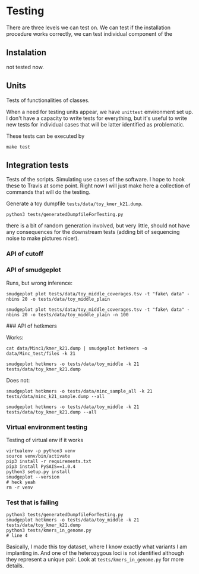 # Testing

There are three levels we can test on. We can test if the installation procedure works correctly, we can test individual component of the

## Instalation

not tested now.

## Units

Tests of functionalities of classes.

When a need for testing units appear, we have `unittest` environment set up. I don't have a capacity to write tests for everything, but it's useful to write new tests for individual cases that will be latter identified as problematic.

These tests can be executed by

```
make test
```

## Integration tests

Tests of the scripts. Simulating use cases of the software. I hope to hook these to Travis at some point. Right now I will just make here a collection of commands that will do the testing.

Generate a toy dumpfile `tests/data/toy_kmer_k21.dump`.

```
python3 tests/generatedDumpfileForTesting.py
```

there is a bit of random generation involved, but very little, should not have any consequences for the downstream tests (adding bit of sequencing noise to make pictures nicer).

### API of cutoff

### API of smudgeplot

Runs, but wrong inference:

```
smudgeplot plot tests/data/toy_middle_coverages.tsv -t "fake\ data" -nbins 20 -o tests/data/toy_middle_plain
```

```
smudgeplot plot tests/data/toy_middle_coverages.tsv -t "fake\ data" -nbins 20 -o tests/data/toy_middle_plain -n 100
```

### API of hetkmers

Works:

```
cat data/Minc1/kmer_k21.dump | smudgeplot hetkmers -o data/Minc_test/files -k 21
```

```
smudgeplot hetkmers -o tests/data/toy_middle -k 21 tests/data/toy_kmer_k21.dump
```

Does not:

```
smudgeplot hetkmers -o tests/data/minc_sample_all -k 21 tests/data/minc_k21_sample.dump --all
```

```
smudgeplot hetkmers -o tests/data/toy_middle -k 21 tests/data/toy_kmer_k21.dump --all
```

### Virtual environment testing

Testing of virtual env if it works

```
virtualenv -p python3 venv
source venv/bin/activate
pip3 install -r requirements.txt
pip3 install PySAIS==1.0.4
python3 setup.py install
smudgeplot --version
# heck yeah
rm -r venv
```

### Test that is failing

```
python3 tests/generatedDumpfileForTesting.py
smudgeplot hetkmers -o tests/data/toy_middle -k 21 tests/data/toy_kmer_k21.dump
python3 tests/kmers_in_genome.py
# line 4
```

Basically, I made this toy dataset, where I know exactly what variants I am implanting in. And one of the heterozygous loci is not identified although they represent a unique pair. Look at `tests/kmers_in_genome.py` for more details.